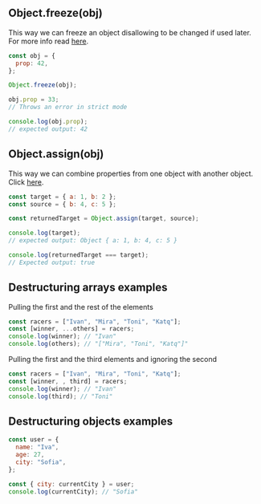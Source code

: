 ## Object.freeze(obj)

This way we can freeze an object disallowing to be changed if used later.
For more info read [here](https://developer.mozilla.org/en-US/docs/Web/JavaScript/Reference/Global_Objects/Object/freeze).

```javascript
const obj = {
  prop: 42,
};

Object.freeze(obj);

obj.prop = 33;
// Throws an error in strict mode

console.log(obj.prop);
// expected output: 42
```

## Object.assign(obj)

This way we can combine properties from one object with another object. Click [here](https://developer.mozilla.org/en-US/docs/Web/JavaScript/Reference/Global_Objects/Object/assign).

```javascript
const target = { a: 1, b: 2 };
const source = { b: 4, c: 5 };

const returnedTarget = Object.assign(target, source);

console.log(target);
// expected output: Object { a: 1, b: 4, c: 5 }

console.log(returnedTarget === target);
// Expected output: true
```

## Destructuring arrays examples

Pulling the first and the rest of the elements

```javascript
const racers = ["Ivan", "Mira", "Toni", "Katq"];
const [winner, ...others] = racers;
console.log(winner); // "Ivan"
console.log(others); // "["Mira", "Toni", "Katq"]"
```

Pulling the first and the third elements and ignoring the second

```javascript
const racers = ["Ivan", "Mira", "Toni", "Katq"];
const [winner, , third] = racers;
console.log(winner); // "Ivan"
console.log(third); // "Toni"
```

## Destructuring objects examples

```javascript
const user = {
  name: "Iva",
  age: 27,
  city: "Sofia",
};

const { city: currentCity } = user;
console.log(currentCity); // "Sofia"
```
